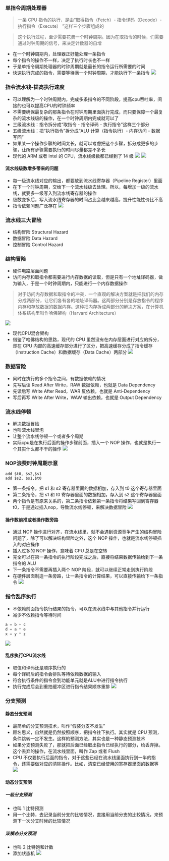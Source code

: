### 单指令周期处理器
> 一条 CPU 指令的执行，是由“取得指令（Fetch）- 指令译码（Decode）- 执行指令（Execute） ”这样三个步骤组成的

> 这个执行过程，至少需要花费一个时钟周期。因为在取指令的时候，们需要通过时钟周期的信号，来决定计数器的自增


- 在一个时钟周期内，处理器正好能处理一条指令
- 每个指令的操作不一样，决定了执行时长也不一样
- 于是单指令周期处理器的时钟周期就是最长的指令运行所需要的时间
- 快速执行完成的指令，需要等待满一个时钟周期，才能执行下一条指令
![](/images/jsjzc/danzhilingchuliqi.jpeg)

### 指令流水钱-提高执行速度
- 可以理解为一个时钟周期内，完成多条指令的不同阶段，提高cpu吞吐率，间接的也可以提高CPU的时钟频率
- 不需要确保最复杂的那条指令在时钟周期里面执行完成，而只要保障一个最复杂的流水线级的操作，在一个时钟周期内完成就可以了
- 三级流水线：指令拆分成“取指令 - 指令译码 - 执行指令”这样三个部分
- 五级流水线：把“执行指令”拆分成“ALU 计算（指令执行）- 内存访问 - 数据写回”
- 如果某一个操作步骤的时间太长，就可以考虑把这个步骤，拆分成更多的步骤，让所有步骤需要执行的时间尽量都差不多长
- 现代的 ARM 或者 Intel 的 CPU，流水线级数都已经到了 14 级
![](/images/jsjzc/liushuixianshiyi.jpeg)
![](/images/jsjzc/liushuixian.jpeg)

#### 流水线级数增多带来的问题
- 每一级流水线对应的输出，都要放到流水线寄存器（Pipeline Register）里面
- 在下一个时钟周期，交给下一个流水线级去处理。所以，每增加一级的流水线，就要多一级写入到流水线寄存器的操作
- 级数变多后，写入流水线寄存器的时间占比会越来越高，提升性能性价比不高
- 指令依赖问题广泛存在
![](/images/jsjzc/liushuixianwenti.jpeg)

### 流水线三大冒险
- 结构冒险 Structural Hazard
- 数据冒险 Data Hazard
- 控制冒险 Control Hazard

### 结构冒险
- 硬件电路层面问题
- 访问内存和取指令都需要进行内存数据的读取，但是只有一个地址译码器，做为输入，于是一个时钟周期内，只能进行一个内存数据操作

> 对于访问内存数据和取指令的冲突，一个直观的解决方案就是把我们的内存分成两部分，让它们各有各的地址译码器。这两部分分别是存放指令的程序内存和存放数据的数据内存。这种把内存拆成两部分的解决方案，在计算机体系结构里叫作哈佛架构（Harvard Architecture）

![](/images/jsjzc/jiegoumaoxian.jpeg)

- 现代CPU混合架构
- 借鉴了哈佛结构的思路，现代的 CPU 虽然没有在内存层面进行对应的拆分，却在 CPU 内部的高速缓存部分进行了区分，把高速缓存分成了指令缓存（Instruction Cache）和数据缓存（Data Cache）两部分
![](/images/jsjzc/hunhejiagou.jpeg)

### 数据冒险
- 同时在执行的多个指令之间，有数据依赖的情况
- 先写后读 Read After Write，RAW 数据依赖，也就是 Data Dependency
- 先读后写 Write After Read，WAR 反依赖，也就是 Anti-Dependency
- 写后再写 Write After Write，WAW 输出依赖，也就是 Output Dependency

### 流水线停顿
- 解决数据冒险
- 也叫流水线冒泡
- 让整个流水线停顿一个或者多个周期
- 实际cpu是在执行后面的操作步骤前面，插入一个 NOP 操作，也就是执行一个其实什么都不干的操作
![](/images/jsjzc/liushuixiantingdun.jpeg)



### NOP浪费时钟周期示意
```
add $t0, $s2,$s1
add $s2, $s1,$t0
```
- 第一条指令，把 s1 和 s2 寄存器里面的数据相加，存入到 t0 这个寄存器里面
- 第二条指令，把 s1 和 t0 寄存器里面的数据相加，存入到 s2 这个寄存器里面
- 两个指令是有原来关系的，第二条指令依赖第一条指令将结果写回到寄存器t0，于是通过插入nop，导致流水线停顿，来解决数据冒险
![](/images/jsjzc/nopshiyi.jpeg)

#### 操作数前推或者操作数旁路
- 通过 NOP 操作进行对齐，在流水线里，就不会遇到资源竞争产生的结构冒险问题了，除了可以解决结构冒险之外，这个 NOP 操作，也就是流水线停顿插入的对应操作
- 插入过多的 NOP 操作，意味着 CPU 总是在空转
- 完全可以在第一条指令的执行阶段完成之后，直接将结果数据传输给到下一条指令的 ALU
- 下一条指令不需要再插入两个 NOP 阶段，就可以继续正常走到执行阶段
- 在硬件层面制造一条旁路，让一条指令的计算结果，可以直接传输给下一条指令
![](/images/jsjzc/caozuoshuqiantuishiyi.jpeg)

### 指令乱序执行
- 不依赖前面指令执行结果的指令，可以在流水线中与其他指令并行运行
- 减少不依赖指令等待时间
```c
a = b + c
d = a * e
x = y * z
```
![](/images/jsjzc/luanxuzhixingshiyi.jpeg)

#### 乱序执行CPU流水线
- 取值和译码还是顺序执行的
- 每个译码后的指令会排队等待依赖数据的输入
- 符合执行条件的指令会到功能单元就是ALU中进行指令执行
- 执行完成后会到重拍缓冲区进行指令结果顺序重排
![](/images/jsjzc/luanxuzhixing.jpeg)

### 分支预测

#### 静态分支预测
- 最简单的分支预测技术，叫作“假装分支不发生”
- 顾名思义，自然就是仍然按照顺序，把指令往下执行。其实就是 CPU 预测，条件跳转一定不发生。这样的预测方法，其实也是一种静态预测技术
- 如果分支预测失败了，那就把后面已经取出指令已经执行的部分，给丢弃掉。这个丢弃的操作，在流水线里面，叫作 Zap 或者 Flush
- CPU 不仅要执行后面的指令，对于这些已经在流水线里面执行到一半的指令，还需要做对应的清除操作。比如，清空已经使用的寄存器里面的数据等
![](/images/jsjzc/zapflush.jpeg)

#### 动态分支预测
##### 一级分支预测
- 也叫 1 比特预测
- 用一个比特，去记录当前分支的比较情况，直接用当前分支的比较情况，来预测下一次分支时候的比较情况

##### 双模态分支预测
- 也叫 2 比特饱和计数
- 添加状态机
![](/images/jsjzc/shuangmotai.jpeg)